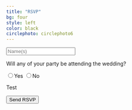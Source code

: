 ```yaml
---
title: "RSVP"
bg: four
style: left
color: black
circlephoto: circlephoto6
---
```

<form id="rsvpform" method="POST" action="https://rtwrsvp.herokuapp.com/rsvp">
  <div id="rsvpdiv">
    <input class="rsvptext" id="name" type="text" placeholder="Name(s)">
    <p>Will any of your party be attending the wedding?</p>
    <input class="radio" type="radio" name="group2" value="Water" onclick="expandYes()">Yes
    <input class="radio" type="radio" name="group2" value="Beer" onclick="collapseNo()">No
    <div id="yesform">
    <p>Test</p>
    </div>
    <button class="submit" type="submit" form="rsvpform" value="Send RSVP">Send RSVP</button>
  </div>
</form>
